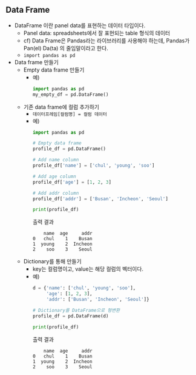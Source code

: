 ## Data Frame
- DataFrame 이란 panel data를 표현하는 데이터 타입이다.
    - Panel data: spreadsheets에서 잘 표현되는 table 형식의 데이터
    - cf) Data Frame은 Pandas라는 라이브러리를 사용해야 하는데, Pandas가 Pan(el) Da(ta) 의 줄임말이라고 한다.
    - `import pandas as pd`
- Data frame 만들기
    - Empty data frame 만들기
        - 예)
            ```python
            import pandas as pd
            my_empty_df = pd.DataFrame()
            ```
    - 기존 data frame에 컬럼 추가하기
        - `데이터프레임[컬럼명] = 컬럼 데이터`
        - 예)
            ```python
            import pandas as pd

            # Empty data frame
            profile_df = pd.DataFrame()

            # Add name column
            profile_df['name'] = ['chul', 'young', 'soo']

            # Add age column
            profile_df['age'] = [1, 2, 3]

            # Add addr column
            profile_df['addr'] = ['Busan', 'Incheon', 'Seoul']

            print(profile_df)
            ```
            출력 결과
            ```
                name  age     addr
            0   chul    1    Busan
            1  young    2  Incheon
            2    soo    3    Seoul
            ```
    - Dictionary를 통해 만들기
        - key는 컬럼명이고, value는 해당 컬럼의 벡터이다.
        - 예)
            ```python
            d = {'name': ['chul', 'young', 'soo'],
                 'age': [1, 2, 3],
                 'addr': ['Busan', 'Incheon', 'Seoul']}

            # Dictionary를 DataFrame으로 형변환
            profile_df = pd.DataFrame(d)

            print(profile_df)
            ```
            출력 결과
            ```
                name  age     addr
            0   chul    1    Busan
            1  young    2  Incheon
            2    soo    3    Seoul
            ```
